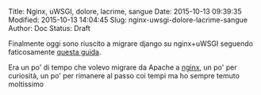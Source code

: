 Title: Nginx, uWSGI, dolore, lacrime, sangue
Date: 2015-10-13 09:39:35
Modified: 2015-10-13 14:04:45
Slug: nginx-uwsgi-dolore-lacrime-sangue
Author: Doc
Status: Draft

Finalmente oggi sono riuscito a migrare django su nginx+uWSGI seguendo faticosamente [questa guida](https://uwsgi.readthedocs.org/en/latest/tutorials/Django_and_nginx.html).

Era un po' di tempo che volevo migrare da Apache a [nginx](http://nginx.org/), un po' per curiosità, un po' per rimanere al passo coi tempi ma ho sempre temuto moltissimo 